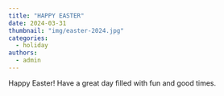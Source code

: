 ```yaml
---
title: "HAPPY EASTER"
date: 2024-03-31
thumbnail: "img/easter-2024.jpg"
categories: 
  - holiday
authors: 
  - admin
---
```


Happy Easter! Have a great day filled with fun and good times. 